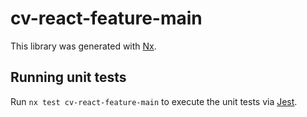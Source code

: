 # cv-react-feature-main

This library was generated with [Nx](https://nx.dev).

## Running unit tests

Run `nx test cv-react-feature-main` to execute the unit tests via [Jest](https://jestjs.io).
